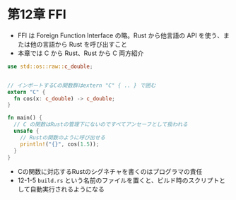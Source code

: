 第12章 FFI
==========

- FFI は Foreign Function Interface の略。Rust から他言語の API を使う、または他の言語から Rust を呼び出すこと
- 本章では C から Rust、Rust から C 両方紹介

```rust
use std::os::raw::c_double;


// インポートするCの関数群はextern "C" { .. } で囲む
extern "C" {
  fn cos(x: c_double) -> c_double;
}

fn main() {
  // C の関数はRustの管理下にないのですべてアンセーフとして扱われる
  unsafe {
    // Rustの関数のように呼び出せる
    println!("{}", cos(1.5));
  }
}
```

- Cの関数に対応するRustのシグネチャを書くのはプログラマの責任
- 12-1-5 `build.rs` という名前のファイルを置くと、ビルド時のスクリプトとして自動実行されるようになる
